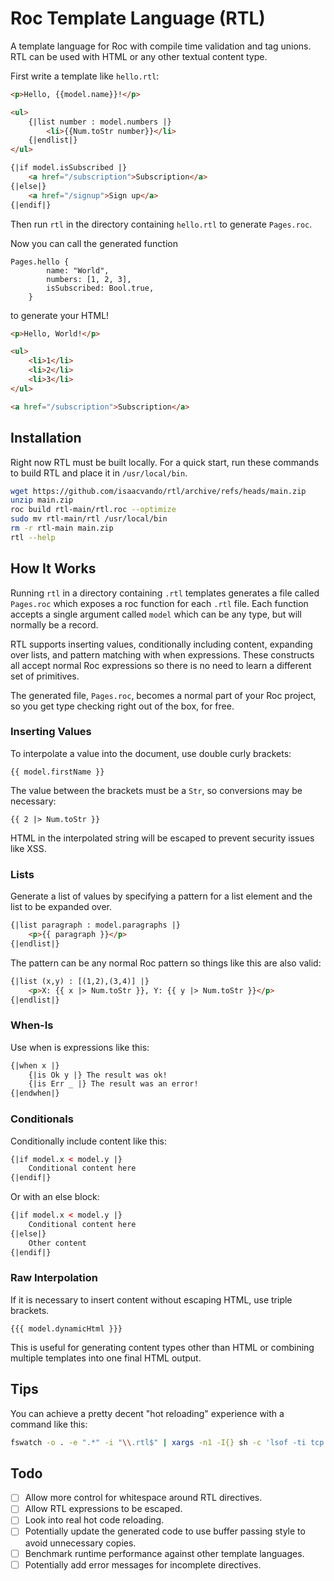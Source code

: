 # Roc Template Language (RTL)
A template language for Roc with compile time validation and tag unions. RTL can be used with HTML or any other textual content type.

First write a template like `hello.rtl`:
```html
<p>Hello, {{model.name}}!</p>

<ul>
    {|list number : model.numbers |}
        <li>{{Num.toStr number}}</li>
    {|endlist|}
</ul>

{|if model.isSubscribed |}
    <a href="/subscription">Subscription</a>
{|else|}
    <a href="/signup">Sign up</a>
{|endif|}
```
Then run `rtl` in the directory containing `hello.rtl` to generate `Pages.roc`.

Now you can call the generated function
```roc
Pages.hello {
        name: "World",
        numbers: [1, 2, 3],
        isSubscribed: Bool.true,
    }
```
to generate your HTML!
```html
<p>Hello, World!</p>

<ul>
    <li>1</li>
    <li>2</li>
    <li>3</li>
</ul>

<a href="/subscription">Subscription</a>
```

## Installation

Right now RTL must be built locally. For a quick start, run these commands to build RTL and place it in `/usr/local/bin`.
```bash
wget https://github.com/isaacvando/rtl/archive/refs/heads/main.zip
unzip main.zip
roc build rtl-main/rtl.roc --optimize
sudo mv rtl-main/rtl /usr/local/bin
rm -r rtl-main main.zip
rtl --help
```

## How It Works
Running `rtl` in a directory containing `.rtl` templates generates a file called `Pages.roc` which exposes a roc function for each `.rtl` file. Each function accepts a single argument called `model` which can be any type, but will normally be a record.

RTL supports inserting values, conditionally including content, expanding over lists, and pattern matching with when expressions. These constructs all accept normal Roc expressions so there is no need to learn a different set of primitives.

The generated file, `Pages.roc`, becomes a normal part of your Roc project, so you get type checking right out of the box, for free.

### Inserting Values

To interpolate a value into the document, use double curly brackets:
```
{{ model.firstName }}
```
The value between the brackets must be a `Str`, so conversions may be necessary:
```
{{ 2 |> Num.toStr }}
```
HTML in the interpolated string will be escaped to prevent security issues like XSS.

### Lists
Generate a list of values by specifying a pattern for a list element and the list to be expanded over.
```html
{|list paragraph : model.paragraphs |}
    <p>{{ paragraph }}</p>
{|endlist|}
```

The pattern can be any normal Roc pattern so things like this are also valid:
```html
{|list (x,y) : [(1,2),(3,4)] |}
    <p>X: {{ x |> Num.toStr }}, Y: {{ y |> Num.toStr }}</p>
{|endlist|}
```

### When-Is
Use when is expressions like this:
```html
{|when x |}
    {|is Ok y |} The result was ok!
    {|is Err _ |} The result was an error!
{|endwhen|}
```

### Conditionals
Conditionally include content like this:
```html
{|if model.x < model.y |}
    Conditional content here
{|endif|}
```
Or with an else block:
```html
{|if model.x < model.y |}
    Conditional content here
{|else|}
    Other content
{|endif|}
```

### Raw Interpolation
If it is necessary to insert content without escaping HTML, use triple brackets.
```
{{{ model.dynamicHtml }}}
```

This is useful for generating content types other than HTML or combining multiple templates into one final HTML output.

## Tips

You can achieve a pretty decent "hot reloading" experience with a command like this:
```bash
fswatch -o . -e ".*" -i "\\.rtl$" | xargs -n1 -I{} sh -c 'lsof -ti tcp:8000 | xargs kill -9 && rtl && roc server.roc &'
```

## Todo
- [ ] Allow more control for whitespace around RTL directives.
- [ ] Allow RTL expressions to be escaped.
- [ ] Look into real hot code reloading.
- [ ] Potentially update the generated code to use buffer passing style to avoid unnecessary copies.
- [ ] Benchmark runtime performance against other template languages.
- [ ] Potentially add error messages for incomplete directives.
